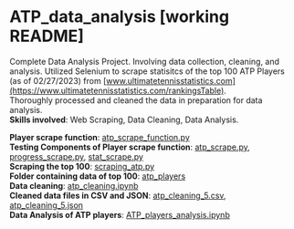 # ATP_data_analysis [working README]

Complete Data Analysis Project. Involving data collection, cleaning, and analysis. 
Utilized Selenium to scrape statisitcs of the top 100 ATP Players (as of 02/27/2023) from [www.ultimatetennisstatistics.com](https://www.ultimatetennisstatistics.com/rankingsTable).  
Thoroughly processed and cleaned the data in preparation for data analysis.  
**Skills involved**: Web Scraping, Data Cleaning, Data Analysis.  

**Player scrape function**: [atp_scrape_function.py](https://github.com/swb1113/ATP_data_analysis/blob/master/atp_scrape_function.py)  
**Testing Components of Player scrape function**: [atp_scrape.py](https://github.com/swb1113/ATP_data_analysis/blob/master/atp_scrape.py), [progress_scrape.py](https://github.com/swb1113/ATP_data_analysis/blob/master/progress_scrape.py), [stat_scrape.py](https://github.com/swb1113/ATP_data_analysis/blob/master/stat_scrape.py)  
**Scraping the top 100**: [scraping_atp.py](https://github.com/swb1113/ATP_data_analysis/blob/master/scraping_atp.py)  
**Folder containing data of top 100**: [atp_players](https://github.com/swb1113/ATP_data_analysis/tree/master/atp_players)  
**Data cleaning**: [atp_cleaning.ipynb](https://github.com/swb1113/ATP_data_analysis/blob/master/atp_cleaning.ipynb)  
**Cleaned data files in CSV and JSON**: [atp_cleaning_5.csv](https://github.com/swb1113/ATP_data_analysis/blob/master/atp_cleaning_5.csv), [atp_cleaning_5.json](https://github.com/swb1113/ATP_data_analysis/blob/master/atp_cleaning_5.json)  
**Data Analysis of ATP players**: [ATP_players_analysis.ipynb](https://github.com/swb1113/ATP_data_analysis/blob/master/ATP_players_analysis.ipynb)
